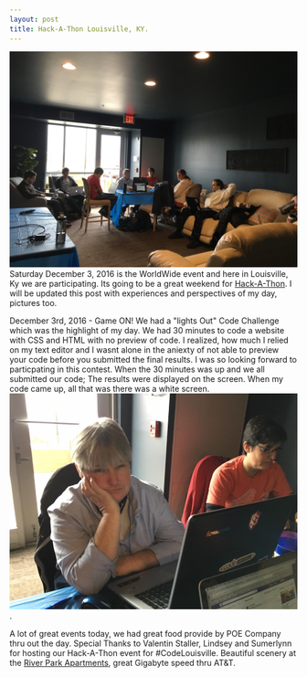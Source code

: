 ```yaml
---
layout: post
title: Hack-A-Thon Louisville, KY.
---
```


![Group Lounge at the River Park Apartments](/images/Hack-A-Thon-Louisville.jpg)
Saturday December 3, 2016 is the WorldWide event and here in Louisville, Ky we are participating.
Its going to be a great weekend for [Hack-A-Thon](https://her.is/2gCdwuc).  I will be updated this post with experiences and perspectives of my day, pictures too.

December 3rd, 2016 - Game ON!
We had a "lights Out"  Code Challenge which was the highlight of my day. We had 30 minutes to code a website with CSS and HTML with no preview of code. I realized, how much I relied on my text editor and I wasnt alone in the aniexty of not able to preview your code before you submitted the final results. I was so looking forward to particpating in this contest.  When the 30 minutes was up and we all submitted our code; The results were displayed on the screen. When my code came up, all that was there was a white screen. ![My response](/images/ErrinResponseContest.jpg).

A lot of great events today, we had great food provide by POE Company thru out the day.  Special Thanks to Valentin Staller, Lindsey and Sumerlynn for hosting our Hack-A-Thon event for #CodeLouisville.  Beautiful scenery at the [River Park Apartments](http://www.riverparkplace.net/apartments/), great Gigabyte speed thru AT&T.
